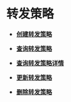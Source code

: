 # 转发策略<a name="zh-cn_topic_0136295313"></a>

-   **[创建转发策略](创建转发策略-4.md)**  

-   **[查询转发策略](查询转发策略.md)**  

-   **[查询转发策略详情](查询转发策略详情.md)**  

-   **[更新转发策略](更新转发策略.md)**  

-   **[删除转发策略](删除转发策略.md)**  


